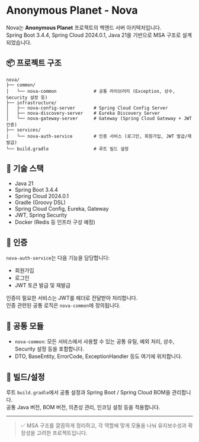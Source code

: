 # Anonymous Planet - Nova

Nova는 **Anonymous Planet** 프로젝트의 백엔드 서버 아키텍처입니다.  
Spring Boot 3.4.4, Spring Cloud 2024.0.1, Java 21을 기반으로 MSA 구조로 설계되었습니다.

## 📦 프로젝트 구조

```
nova/
├── common/
│   └── nova-common              # 공통 라이브러리 (Exception, 상수, Security 설정 등)
├── infrastructure/
│   ├── nova-config-server       # Spring Cloud Config Server
│   ├── nova-discovery-server    # Eureka Discovery Server
│   └── nova-gateway-server      # Gateway (Spring Cloud Gateway + JWT 인증)
├── services/
│   └── nova-auth-service        # 인증 서비스 (로그인, 회원가입, JWT 발급/재발급)
└── build.gradle                 # 루트 빌드 설정
```

## 🧱 기술 스택

- Java 21
- Spring Boot 3.4.4
- Spring Cloud 2024.0.1
- Gradle (Groovy DSL)
- Spring Cloud Config, Eureka, Gateway
- JWT, Spring Security
- Docker (Redis 등 인프라 구성 예정)

## 🔐 인증

`nova-auth-service`는 다음 기능을 담당합니다:

- 회원가입
- 로그인
- JWT 토큰 발급 및 재발급

인증이 필요한 서비스는 JWT를 헤더로 전달받아 처리합니다.  
인증 관련된 공통 로직은 `nova-common`에 정의됩니다.

## 📁 공통 모듈

- `nova-common`: 모든 서비스에서 사용할 수 있는 공통 유틸, 예외 처리, 상수, Security 설정 등을 포함합니다.
- DTO, BaseEntity, ErrorCode, ExceptionHandler 등도 여기에 위치합니다.

## 🔧 빌드/설정

루트 `build.gradle`에서 공통 설정과 Spring Boot / Spring Cloud BOM을 관리합니다.  
공통 Java 버전, BOM 버전, 의존성 관리, 인코딩 설정 등을 적용합니다.

---

> ✅ MSA 구조를 깔끔하게 정리하고, 각 역할에 맞게 모듈을 나눠 유지보수성과 확장성을 고려한 프로젝트입니다.
